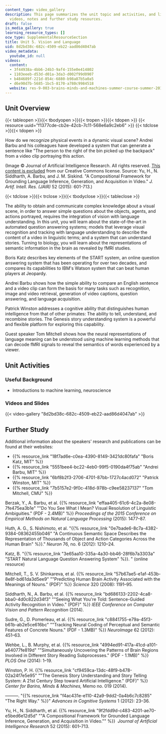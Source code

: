 ```yaml
---
content_type: video_gallery
description: This page summarizes the unit topic and activities, and links to lecture
  videos, notes and further study resources.
draft: false
is_media_gallery: true
learning_resource_types: []
ocw_type: SupplementalResourceSection
title: Unit 5. Vision and Language
uid: 8d2bd38c-682c-4509-eb22-aad86d4047ab
video_metadata:
  youtube_id: null
videos:
  content:
  - 3f44938a-4bb6-24b3-9af4-155e0e414802
  - 1103eeeb-d53d-d01a-3da3-d002f99d0907
  - b484689f-221d-854c-6880-b98a87b5a0a5
  - d6e90d7b-5685-1bc5-8170-a780c9984518
  website: res-9-003-brains-minds-and-machines-summer-course-summer-2015
---
```

## Unit Overview

{{< tableopen >}}{{< tbodyopen >}}{{< tropen >}}{{< tdopen >}}
{{< resource uuid="f1377cde-cb2e-42cb-7c11-568e6a9c2eb6" >}}
{{< tdclose >}}{{< tdopen >}}

How do we recognize physical events in a dynamic visual scene? Andrei Barbu and his colleagues have developed a system that can generate a sentence like "The person to the right of the bin picked up the backpack" from a video clip portraying this action.

(Image © Journal of Artificial Intelligence Research. All rights reserved. [This content is excluded](/help/faq-fair-use/) from our Creative Commons license. Source: Yu, H., N. Siddharth, A. Barbu, and J. M. Siskind. "A Compositional Framework for Grounding Language Inference, Generation, and Acquisition in Video." *J. Artif. Intell. Res. (JAIR)* 52 (2015): 601-713.)

{{< tdclose >}}{{< trclose >}}{{< tbodyclose >}}{{< tableclose >}}

The ability to obtain and communicate complex knowledge about a visual scene, in order to answer simple questions about the objects, agents, and actions portrayed, requires the integration of vision with language understanding. In this unit, you will learn about the state-of-the-art in automated question answering systems; models that leverage visual recognition and tracking with language understanding to describe the content of a video in linguistic terms; and a system that can understand stories. Turning to biology, you will learn about the representations of semantic information in the brain as revealed by fMRI studies.

Boris Katz describes key elements of the START system, an online question answering system that has been operating for over two decades, and compares its capabilities to IBM's Watson system that can beat human players at Jeopardy.

Andrei Barbu shows how the simple ability to compare an English sentence and a video clip can form the basis for many tasks such as recognition, image and video retrieval, generation of video captions, question answering, and language acquisition.

Patrick Winston addresses a cognitive ability that distinguishes human intelligence from that of other primates: The ability to tell, understand, and recombine stories. The Genesis story understanding system is a powerful and flexible platform for exploring this capability.

Guest speaker Tom Mitchell shows how the neural representations of language meaning can be understood using machine learning methods that can decode fMRI signals to reveal the semantics of words experienced by a viewer.

## Unit Activities

### Useful Background

- Introductions to machine learning, neuroscience

### Videos and Slides

{{< video-gallery "8d2bd38c-682c-4509-eb22-aad86d4047ab" >}}

## Further Study

Additional information about the speakers' research and publications can be found at their websites:

- {{% resource_link "18f7ad6e-c0ea-4390-8149-3421dc80fafa" "Boris Katz, MIT" %}}
- {{% resource_link "5551bee4-bc22-4eb0-99f5-0190da4f75ab" "Andrei Barbu, MIT" %}}
- {{% resource_link "6bf8b2f3-2706-4701-87bb-1727c4acd072" "Patrick Winston, MIT" %}}
- {{% resource_link "7b5157e2-9f0c-418d-978b-c9ee58237137" "Tom Mitchell, CMU" %}}

Berzak, Y., A. Barbu, et al. {{% resource_link "effaa405-61c6-4c2a-8e08-7fe475ea3b1e" "\"Do You See What I Mean? Visual Resolution of Linguistic Ambiguities.\" (PDF - 2.4MB)" %}} *Proceedings of the 2015 Conference on Empirical Methods on Natural Language Processing* (2015): 1477–87.

Huth, A. G., S. Nishimoto, et al. "{{% resource_link "0e7bade6-8c7a-4382-9384-08362455b046" "A Continuous Semantic Space Describes the Representation of Thousands of Object and Action Categories Across the Human Brain" %}}." *Neuron* 76, no. 6 (2012): 1210–24.

Katz, B. "{{% resource_link "3e65aa10-335a-4a30-bb46-28f6b7a3303a" "START Natural Language Question Answering System" %}}. " (online resource)

Mitchell, T., S. V. Shinkareva, et al. {{% resource_link "57b67ae5-e1af-453b-8e8f-bd61da3d5ee9" "\"Predicting Human Brain Activity Associated with the Meanings of Nouns.\" (PDF)" %}} *Science* 320 (2008): 1191–95.

Siddharth, N., A. Barbu, et al. {{% resource_link "bd686133-2202-4ca8-bba0-4d0c822d34f3" "\"Seeing What You're Told: Sentence-Guided Activity Recognition in Video.\" (PDF)" %}} *IEEE Conference on Computer Vision and Pattern Recognition* (2014).

Sudre, G., D. Pomerleau, et al. {{% resource_link "c8841755-e79a-45f3-b61b-ab2e5ce616bc" "\"Tracking Neural Coding of Perceptual and Semantic Features of Concrete Nouns.\" (PDF - 1.3MB)" %}} *NeuroImage* 62 (2012): 451–63.

Wehbe, L., B. Murphy, et al. {{% resource_link "4994ed91-417a-41cd-a101-a64077fe819d" "\"Simultaneously Uncovering the Patterns of Brain Regions Involved in Different Story Reading Subprocesses.\" (PDF - 1.1MB)" %}} *PLOS One* (2014): 1–19.

Winston, P. H. {{% resource_link "cf9459ca-13dc-48f9-b478-02a24f7e5e95" "\"The Genesis Story Understanding and Story Telling System: A 21st Century Step toward Artificial Intelligence.\" (PDF)" %}} *Center for Barins, Minds & Machines,* Memo no. 019 (2014).

———. "{{% resource_link "f4ac431e-e110-42a9-9dd2-0a4b6c7c8285" "The Right Way." %}}" *Advances in Cognitive Systems* 1 (2012): 23–36.

Yu, H., N. Siddharth, et al. {{% resource_link "9f2fdd9d-c483-4201-ae70-e5bed6e12d5d" "\"A Compositional Framework for Grounded Language Inference, Generation, and Acquisition in Video.\"" %}}  *Journal of Artificial Intelligence Research* 52 (2015): 601–713.